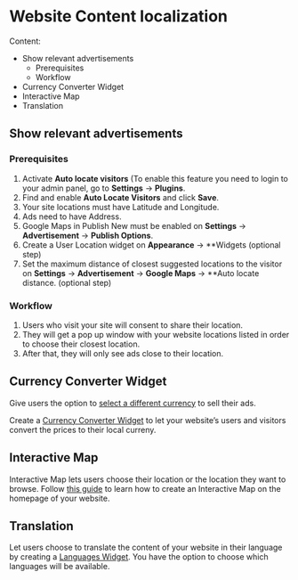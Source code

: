 # Website Content localization

Content:
-   Show relevant advertisements
    -   Prerequisites
    -   Workflow
-   Currency Converter Widget
-   Interactive Map
-   Translation

## Show relevant advertisements

### Prerequisites

1.  Activate **Auto locate visitors** (To enable this feature  you need to login to your admin panel, go to **Settings** -> **Plugins**.
2.  Find and enable  **Auto Locate Visitors**  and click  **Save**.
3.  Your site locations must have Latitude and Longitude.
4.  Ads need to have Address.
5.  Google Maps in Publish New must be enabled on **Settings** -> **Advertisement** -> **Publish Options**.
6.  Create a User Location widget on **Appearance** -> **Widgets (optional step)
7.  Set the maximum distance of closest suggested locations to the visitor on **Settings** -> **Advertisement** -> **Google Maps** -> **Auto locate distance. (optional step)

### Workflow

1.  Users who visit your site will consent to share their location.
2.  They will get a pop up window with your website locations listed in order to choose their closest location.
3.  After that, they will only see ads close to their location.

## Currency Converter Widget

Give users the option to  [select a different currency](Custom-fields-choose-currency.md)  to sell their ads.

Create a  [Currency Converter Widget](Widgets-how-to-set-the-currency-format.md)  to let your website’s users and visitors convert the prices to their local curreny.

## Interactive Map

Interactive Map lets users choose their location or the location they want to browse. Follow  [this guide](Content-create-an-interactive-map.md)  to learn how to create an Interactive Map on the homepage of your website.

## Translation

Let users choose to translate the content of your website in their language by creating a  [Languages Widget](Widget-language-widget.md). You have the option to choose which languages will be available.
